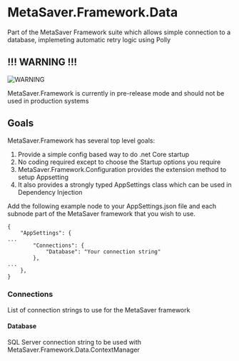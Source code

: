 # MetaSaver.Framework.Data

Part of the MetaSaver Framework suite which allows simple connection to a database, 
implemeting automatic retry logic using Polly

## !!! WARNING !!!

![WARNING](http://www.animatedimages.org/data/media/703/animated-warning-image-0011.gif)

MetaSaver.Framework is currently in pre-release mode and should not be used in production systems

## Goals

MetaSaver.Framework has several top level goals:

1. Provide a simple config based way to do .net Core startup
1. No coding required except to choose the Startup options you require
1. MetaSaver.Framework.Configuration provides the extension method to setup Appsetting
1. It also provides a strongly typed AppSettings class which can be used in Dependency Injection

Add the following example node to your AppSettings.json file and each subnode part of the MetaSaver
framework that you wish to use.

```javascrip
{
    "AppSettings": {
...
        "Connections": {
            "Database": "Your connection string"
        },
...
    },
}
```

### Connections
List of connection strings to use for the MetaSaver framework

#### Database
SQL Server connection string to be used with MetaSaver.Framework.Data.ContextManager
